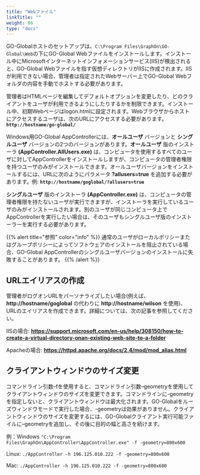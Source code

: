 ```yaml
---
title: "Webファイル"
linkTitle: ""
weight: 06
type: "docs"
---
```


GO-Globalホストのセットアップは、`C:\Program Files\GraphOn\GO-Global\Web`の下にGO-Global Webファイルをインストールします。インストール中にMicrosoftインターネットインフォメーションサービス(IIS)が検出されると、GO-Global Webファイルを指す仮想ディレクトリがIISに作成されます。IISが利用できない場合、管理者は指定されたWebサーバー上でGO-Global Webフォルダの内容を手動でホストする必要があります。

管理者はHTMLページを編集してデフォルトオプションを変更したり、どのクライアントをユーザが利用できるようにしたりするかを制限できます。インストール中、初期Webページはlogon.htmlに設定されます。Webブラウザからホストにアクセスするユーザは、次のURLにアクセスする必要があります。**`http://hostname/go-global/`**

Windows用GO-Global AppControllerには、**オールユーザ** バージョンと **シングルユーザ** バージョンの2つのバージョンがあります。**オールユーザ** 版のインストーラ **(AppController.AllUsers.exe)** は、コンピュータを使用するすべてのユーザに対してAppControllerをインストールしますが、コンピュータの管理者権限を持つユーザのみがインストールできます。オールユーザバージョンをインストールするには、URLに次のようにパラメータ **?allusers=true** を追加する必要があります。例: **`http://hostname/goglobal/?allusers=true`**

**シングルユーザ** 版のインストーラ **(AppController.exe)** は、コンピュータの管理者権限を持たないユーザが実行できますが、インストーラを実行しているユーザのみがインストールされます。別のユーザが同じコンピュータ上でAppControllerを実行したい場合は、そのユーザもシングルユーザ版のインストーラーを実行する必要があります。

{{% alert title="参照" color="info" %}}
通常のユーザがローカルポリシーまたはグループポリシーによってソフトウェアのインストールを阻止されている場合、GO-Global AppControllerのシングルユーザバージョンのインストールに失敗することがあります。
{{% /alert %}}

## URLエイリアスの作成

管理者がログオンURLをパーソナライズしたい場合(例えば、 **http://hostname/goglobal** の代わりに **http://hostname/wilson** を使用)、URLのエイリアスを作成できます。詳細については、次の記事を参照してください。

IISの場合: **https://support.microsoft.com/en-us/help/308150/how-to-create-a-virtual-directory-onan-existing-web-site-to-a-folder**

Apacheの場合: **https://httpd.apache.org/docs/2.4/mod/mod_alias.html** 


## クライアントウィンドウのサイズ変更

コマンドライン引数–fを使用すると、コマンドライン引数–geometryを使用してクライアントウィンドウのサイズを変更できます。コマンドラインに-geometryを指定しないと、クライアントウィンドウは最大化されます。GO-Globalをルーズウィンドウモードで実行した場合、-geometryは効果がありません。クライアントウィンドウのサイズを変更するには、GO-Globalクライアント実行可能ファイルに–geometryを追加し、その後に目的の幅と高さを続けます。

例：Windows
`"C:\Program Files\GraphOn\AppController\AppController.exe" -f -geometry=800x600`

Linux: 
`./AppController -h 196.125.010.222 -f -geometry=800x600`

Mac: 
`./AppController -h 196.125.010.222 -f -geometry=800x600`
